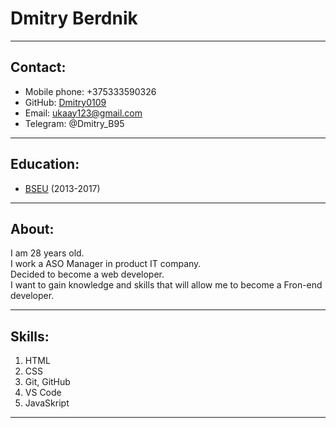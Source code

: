# Dmitry Berdnik

---

## Contact:

- Mobile phone: +375333590326
- GitHub: [Dmitry0109](https://github.com/Dmitry0109 "Link to a Website")
- Email: ukaay123@gmail.com
- Telegram: @Dmitry_B95

---

## Education:

- [BSEU](https://bseu.by/english/ "Link to a Website") (2013-2017)

---

## About:

I am 28 years old.  
I work a ASO Manager in product IT company.  
Decided to become a web developer.  
I want to gain knowledge and skills that will allow me to become a Fron-end developer.

---

## Skills:

1. HTML
2. CSS
3. Git, GitHub
4. VS Code
5. JavaSkript

---
